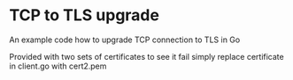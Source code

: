 # TCP to TLS upgrade
An example code how to upgrade TCP connection to TLS in Go

Provided with two sets of certificates to see it fail simply replace certificate in client.go with cert2.pem
